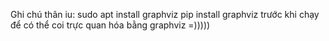 Ghi chú thân iu: 
sudo apt install graphviz
pip install graphviz
trước khi chạy để có thể coi trực quan hóa bằng graphviz =)))))
